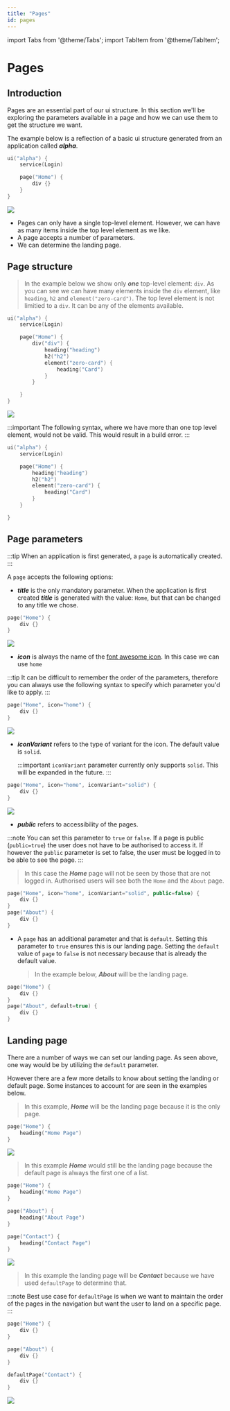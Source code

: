 ```yaml
---
title: "Pages"
id: pages
---
```


import Tabs from '@theme/Tabs';
import TabItem from '@theme/TabItem';

# Pages

## Introduction

Pages are an essential part of our ui structure. In this section we'll be exploring the parameters available in a page and how we can use them to get the structure we want.

The example below is a reflection of a basic ui structure generated from an application called **_alpha_**.

```kotlin
ui("alpha") {
    service(Login)

    page("Home") {
        div {}
    }
}
```

![](/img/home.PNG)

- Pages can only have a single top-level element. However, we can have as many items inside the top level element as we like.
- A page accepts a number of parameters.
- We can determine the landing page.

## Page structure

> In the example below we show only **_one_** top-level element: `div`. As you can see we can have many elements inside the `div` element, like `heading`, `h2` and `element("zero-card")`. The top level element is not limitied to a `div`. It can be any of the elements available.

```kotlin
ui("alpha") {
    service(Login)

    page("Home") {
        div("div") {
            heading("heading")
            h2("h2")
            element("zero-card") {
                heading("Card")
            }
        }

    }
}
```

![](/img/nested-2.PNG)

:::important
The following syntax, where we have more than one top level element, would not be valid. This would result in a build error.
:::

```kotlin
ui("alpha") {
    service(Login)

    page("Home") {
        heading("heading")
        h2("h2")
        element("zero-card") {
            heading("Card")
        }
    }

}
```

## Page parameters

:::tip
When an application is first generated, a `page` is automatically created.
:::

A `page` accepts the following options:

- **_title_** is the only mandatory parameter. When the application is first created **_title_** is generated with the value: `Home`, but that can be changed to any title we chose.

```kotlin
page("Home") {
    div {}
}
```

![](/img/home.PNG)

- **_icon_** is always the name of the [font awesome icon](https://fontawesome.com/icons). In this case we can use `home`

:::tip
It can be difficult to remember the order of the parameters, therefore you can always use the following syntax to specify which parameter you'd like to apply.
:::

```kotlin
page("Home", icon="home") {
    div {}
}
```

![](/img/home-icon.PNG)

- **_iconVariant_** refers to the type of variant for the icon. The default value is `solid`.

  :::important
  `iconVariant` parameter currently only supports `solid`. This will be expanded in the future.
  :::

```kotlin
page("Home", icon="home", iconVariant="solid") {
    div {}
}
```

![](/img/home-icon.PNG)

- **_public_** refers to accessibility of the pages.

:::note
You can set this parameter to `true` or `false`. If a page is public (`public=true`) the user does not have to be authorised to access it. If however the `public` parameter is set to false, the user must be logged in to be able to see the page.
:::

> In this case the **_Home_** page will not be seen by those that are not logged in. Authorised users will see both the `Home` and the `About` page.

```kotlin
page("Home", icon="home", iconVariant="solid", public=false) {
    div {}
}
page("About") {
    div {}
}
```

- A `page` has an additional parameter and that is `default`. Setting this parameter to `true` ensures this is our landing page. Setting the `default` value of `page` to `false` is not necessary because that is already the default value.
  > In the example below, **_About_** will be the landing page.

```kotlin
page("Home") {
    div {}
}
page("About", default=true) {
    div {}
}
```

## Landing page

There are a number of ways we can set our landing page. As seen above, one way would be by utilizing the `default` parameter.

However there are a few more details to know about setting the landing or default page. Some instances to account for are seen in the examples below.

> In this example, **_Home_** will be the landing page because it is the only page.

```kotlin
page("Home") {
    heading("Home Page")
}
```

![](/img/home-alone.PNG)

> In this example **_Home_** would still be the landing page because the default page is always the first one of a list.

```kotlin
page("Home") {
    heading("Home Page")
}

page("About") {
    heading("About Page")
}

page("Contact") {
    heading("Contact Page")
}
```

![](/img/home-list.PNG)

> In this example the landing page will be **_Contact_** because we have used `defaultPage` to determine that.

:::note
Best use case for `defaultPage` is when we want to maintain the order of the pages in the navigation but want the user to land on a specific page.
:::

```kotlin
page("Home") {
    div {}
}

page("About") {
    div {}
}

defaultPage("Contact") {
    div {}
}
```

![](/img/contact-default.PNG)
